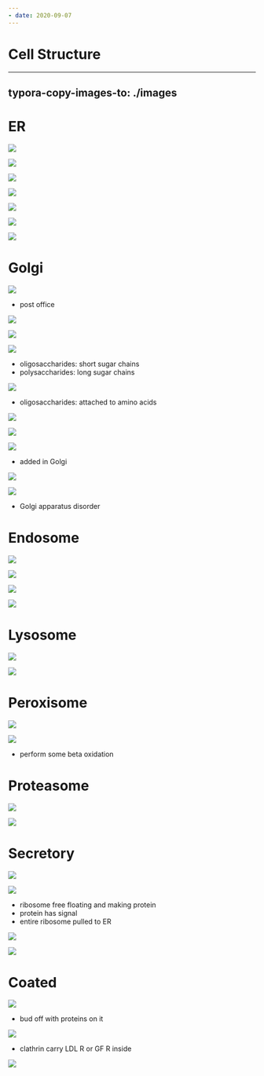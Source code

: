 ```yaml
---
- date: 2020-09-07
---
```


# Cell Structure
---

## typora-copy-images-to: ./images

# ER

![](https://photos.thisispiggy.com/file/wikiFiles/AFA1980C-2DB5-4194-8FF8-EA6B71C1F8EE.jpg)

![](https://photos.thisispiggy.com/file/wikiFiles/900C0D2E-E816-4606-A616-BE0ECB49621D.jpg)

![](https://photos.thisispiggy.com/file/wikiFiles/15DD8820-BB01-4380-99EF-5DDC252128BC.jpg)

![](https://photos.thisispiggy.com/file/wikiFiles/B60198EE-7CEC-46D4-B461-30625A4D97CD.jpg)

![](https://photos.thisispiggy.com/file/wikiFiles/0617B564-11CA-4FE4-9E74-D98D5B726579.jpg)

![](https://photos.thisispiggy.com/file/wikiFiles/CE2C18CA-6499-4D81-A0CE-7D35FE5D807F.jpg)

![](https://photos.thisispiggy.com/file/wikiFiles/68D9877E-35CC-4084-A530-D5700BA5D2E5.jpg)

# Golgi

![](https://photos.thisispiggy.com/file/wikiFiles/33B8DA7C-4FB9-4450-8769-B82DBA9E7178.jpg)

- post office

![](https://photos.thisispiggy.com/file/wikiFiles/6BF5764C-7E03-436A-861B-101DCE263B8B.jpg)

![](https://photos.thisispiggy.com/file/wikiFiles/6237CF2B-9800-47DC-B841-FFAF2F2E5313.jpg)

![](https://photos.thisispiggy.com/file/wikiFiles/0204548C-3DA8-4532-B4B9-333F53B298A4.jpg)

- oligosaccharides: short sugar chains
- polysaccharides: long sugar chains

![](https://photos.thisispiggy.com/file/wikiFiles/F4810D2C-D7E6-4D5A-AE41-6B237D6E086E.jpg)

- oligosaccharides: attached to amino acids

![](https://photos.thisispiggy.com/file/wikiFiles/AB1CF323-3DE4-4B2B-9156-4591FED40ED3.jpg)

![](https://photos.thisispiggy.com/file/wikiFiles/45E701C9-9DC4-48FB-B436-5322CE02A755.jpg)

![](https://photos.thisispiggy.com/file/wikiFiles/3845926E-80B1-457F-8EDA-AE3E9393E3B8.jpg)

- added in Golgi

![](https://photos.thisispiggy.com/file/wikiFiles/DA637509-9D78-4A97-9EB2-2446803C9DA5.jpg)

![](https://photos.thisispiggy.com/file/wikiFiles/D3EC5AAE-EF4D-4F4B-A879-4A61E0BDE7B1.jpg)

- Golgi apparatus disorder

# Endosome

![](https://photos.thisispiggy.com/file/wikiFiles/C571A902-F8FF-4BEA-ADF9-F1072EB28960.jpg)

![](https://photos.thisispiggy.com/file/wikiFiles/51398881-6784-4D08-BF6A-74F5B63B110B.jpg)

![](https://photos.thisispiggy.com/file/wikiFiles/9605AB85-6D2D-42AF-8049-D4A212B5B012.jpg)

![](https://photos.thisispiggy.com/file/wikiFiles/EC81790A-6211-4BDA-AB24-CB27EF29D071.jpg)

# Lysosome

![](https://photos.thisispiggy.com/file/wikiFiles/9FD32456-8CB4-4C40-991B-8789415A28D8.jpg)

![](https://photos.thisispiggy.com/file/wikiFiles/4F607800-87A5-4185-8DDE-341CBA4B0C22.jpg)

# Peroxisome

![](https://photos.thisispiggy.com/file/wikiFiles/642909DD-56CB-47F3-9062-288E3A7CCC31.jpg)

![](https://photos.thisispiggy.com/file/wikiFiles/6704B9D3-6214-4FB0-BC12-90E88526A8AD.jpg)

- perform some beta oxidation

# Proteasome

![](https://photos.thisispiggy.com/file/wikiFiles/44EEC376-ECE6-4A81-B310-9A0D3BE636E8.jpg)

![](https://photos.thisispiggy.com/file/wikiFiles/D954C5E7-7F2D-4293-AF00-450FD16BDD0C.jpg)

# Secretory

![](https://photos.thisispiggy.com/file/wikiFiles/8D81F733-2420-4501-9E2E-DEF26DB0DA06.jpg)

![](https://photos.thisispiggy.com/file/wikiFiles/38979D64-D8D9-4879-97B5-783FAF9ABDCA.jpg)

- ribosome free floating and making protein
- protein has signal
- entire ribosome pulled to ER

![](https://photos.thisispiggy.com/file/wikiFiles/9B1C05AE-12D3-410D-9826-6C4780A6A0A4.jpg)

![](https://photos.thisispiggy.com/file/wikiFiles/0F937A53-3324-4719-A3E2-5AF8D3296C76.jpg)

# Coated

![](https://photos.thisispiggy.com/file/wikiFiles/E4323A65-BEF2-4A90-B067-0DC3D0A83CC0.jpg)

- bud off with proteins on it

![](https://photos.thisispiggy.com/file/wikiFiles/24E68B3B-C452-412F-BCBA-36AA9C401EAE.jpg)

- clathrin carry LDL R or GF R inside

![](https://photos.thisispiggy.com/file/wikiFiles/D45723A5-3EAC-4873-A739-7195DEF3C898.jpg)
